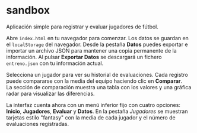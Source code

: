 # sandbox

Aplicación simple para registrar y evaluar jugadores de fútbol.

Abre `index.html` en tu navegador para comenzar. Los datos se guardan en el `localStorage` del navegador. Desde la pestaña **Datos** puedes exportar e importar un archivo JSON para mantener una copia permanente de la información. Al pulsar **Exportar Datos** se descargará un fichero `entreno.json` con tu información actual.

Selecciona un jugador para ver su historial de evaluaciones. Cada registro puede compararse con la media del equipo haciendo clic en **Comparar**.  
La sección de comparación muestra una tabla con los valores y una gráfica radar para visualizar las diferencias.

La interfaz cuenta ahora con un menú inferior fijo con cuatro opciones: **Inicio**, **Jugadores**, **Evaluar** y **Datos**. En la pestaña *Jugadores* se muestran tarjetas estilo "fantasy" con la media de cada jugador y el número de evaluaciones registradas.
